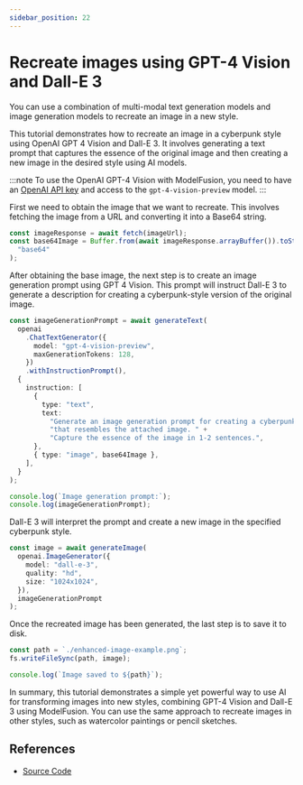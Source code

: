 ```yaml
---
sidebar_position: 22
---
```


# Recreate images using GPT-4 Vision and Dall-E 3

You can use a combination of multi-modal text generation models and image generation models to recreate an image in a new style.

This tutorial demonstrates how to recreate an image in a cyberpunk style using OpenAI GPT 4 Vision and Dall-E 3. It involves generating a text prompt that captures the essence of the original image and then creating a new image in the desired style using AI models.

:::note
To use the OpenAI GPT-4 Vision with ModelFusion, you need to have an [OpenAI API key](https://platform.openai.com/) and access to the `gpt-4-vision-preview` model.
:::

First we need to obtain the image that we want to recreate. This involves fetching the image from a URL and converting it into a Base64 string.

```ts
const imageResponse = await fetch(imageUrl);
const base64Image = Buffer.from(await imageResponse.arrayBuffer()).toString(
  "base64"
);
```

After obtaining the base image, the next step is to create an image generation prompt using GPT 4 Vision. This prompt will instruct Dall-E 3 to generate a description for creating a cyberpunk-style version of the original image.

```ts
const imageGenerationPrompt = await generateText(
  openai
    .ChatTextGenerator({
      model: "gpt-4-vision-preview",
      maxGenerationTokens: 128,
    })
    .withInstructionPrompt(),
  {
    instruction: [
      {
        type: "text",
        text:
          "Generate an image generation prompt for creating a cyberpunk-style image " +
          "that resembles the attached image. " +
          "Capture the essence of the image in 1-2 sentences.",
      },
      { type: "image", base64Image },
    ],
  }
);

console.log(`Image generation prompt:`);
console.log(imageGenerationPrompt);
```

Dall-E 3 will interpret the prompt and create a new image in the specified cyberpunk style.

```ts
const image = await generateImage(
  openai.ImageGenerator({
    model: "dall-e-3",
    quality: "hd",
    size: "1024x1024",
  }),
  imageGenerationPrompt
);
```

Once the recreated image has been generated, the last step is to save it to disk.

```ts
const path = `./enhanced-image-example.png`;
fs.writeFileSync(path, image);

console.log(`Image saved to ${path}`);
```

In summary, this tutorial demonstrates a simple yet powerful way to use AI for transforming images into new styles, combining GPT-4 Vision and Dall-E 3 using ModelFusion. You can use the same approach to recreate images in other styles, such as watercolor paintings or pencil sketches.

## References

- [Source Code](https://github.com/lgrammel/modelfusion/blob/main/examples/basic/src/tutorials/recreate-image-gpt4-vision.ts)
